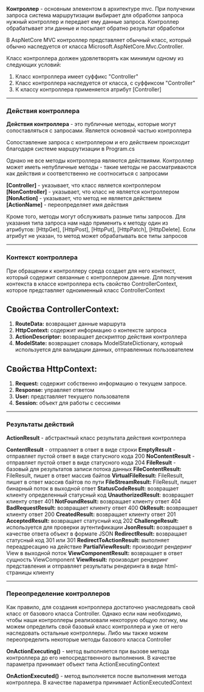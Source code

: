 **Контроллер** - основным элементом в архитектуре mvc. При получении запроса система маршрутизации выбирает для обработки запроса нужный контроллер и передает ему данные запроса. Контроллер обрабатывает эти данные и посылает обратно результат обработки

В AspNetCore MVC контроллер представляет обычный класс, который обычно наследуется от класса Microsoft.AspNetCore.Mvc.Controller.

Класс контроллера должен удовлетворять как минимум одному из следующих условий:

1. Класс контроллера имеет суффикс "Controller"
2. Класс контроллера наследуется от класса, с суффиксом "Controller"
3. К классу контроллера применяется атрибут \[Controller]

---

### Действия контроллера

**Действия контроллера** - это публичные методы, которые могут сопоставляться с запросами. Является основной частью контроллера

Сопоставление запроса с контроллером и его действием происходит благодаря системе маршрутизации в Program.cs

Однако не все методы контроллера являются действиями. Контроллер может иметь непубличные методы - такие методы не рассматриваются как действия и соответственно не соотноситься с запросами

**\[Controller]** - указывает, что класс является контроллером
**\[NonController]** - указывает, что класс не является контроллером
**\[NonAction]** - указывает, что метод не является действием
**\[ActionName]** - переопределяет имя действия

Кроме того, методы могут обслуживать разные типы запросов. Для указания типа запроса нам надо применить к методу один из атрибутов: \[HttpGet], \[HttpPost], \[HttpPut], \[HttpPatch], \[HttpDelete]. Если атрибут не указан, то метод может обрабатывать все типы запросов

---

### Контекст контроллера

При обращении к контроллеру среда создает для него контекст, который содержит связанные с контроллером данные. Для получения контекста в классе контроллера есть свойство ControllerContext, которое представляет одноименный класс ControllerContext

## Свойства ControllerContext:

1. **RouteData:** возвращает данные маршрута
2. **HttpContext:** содержит информацию о контексте запроса
3. **ActionDescriptor:** возвращает дескриптор действия контроллера
4. **ModelState:** возвращает словарь ModelStateDictionary, который используется для валидации данных, отправленных пользователем

## Свойства HttpContext:

1. **Request:** содержит собственно информацию о текущем запросе.
2. **Response:** управляет ответом
3. **User:** представляет текущего пользователя
4. **Session:** объект для работы с сессиями

---

### Результаты действий

**ActionResult** - абстрактный класс результата действия контроллера

**ContentResult** - отправляет в ответ в виде строки
**EmptyResult** - отправляет пустой ответ в виде статусного кода 200
**NoContentResult** - отправляет пустой ответ в виде статусного кода 204 
**FileResult** - базовый для результатов записи потока данных
**FileContentResult:** FileResult, пишет в ответ массив байтов
**VirtualFileResult:** FileResult, пишет в ответ массив байтов по пути
**FileStreamResult:** FileResult, пишет бинарный поток в выходной ответ
**StatusCodeResult:** возвращает клиенту определенный статусный код
**UnauthorizedResult**: возвращает клиенту ответ 401 
**NotFoundResult:** возвращает клиенту ответ 404
**BadRequestResult:** возвращает клиенту ответ 400 
**OkResult:** возвращает клиенту ответ 200 
**CreatedResult:** возвращает клиенту ответ 201 
**AcceptedResult:** возвращает статусный код 202
**ChallengeResult:** используется для проверки аутентификации
**JsonResult:** возвращает в качестве ответа объект в формате JSON 
**RedirectResult:** возвращает статусный код 301 или 301 
**RedirectToActionResult:** выполняет переадресацию на действие
**PartialViewResult:** производит рендеринг View в выходной поток 
**ViewComponentResult:** возвращает в ответ сущность ViewComponent
**ViewResult:** производит рендеринг представления и отправляет результаты рендеринга в виде html-страницы клиенту

---

### Переопределение контроллеров

Как правило, для создания контроллера достаточно унаследовать свой класс от базового класса Controller. Однако если нам необходимо, чтобы наши контроллеры реализовали некоторую общую логику, мы можем определить свой базовый класс контроллера и уже от него наследовать остальные контроллеры. Либо мы также можем переопределить некоторые методы базового класса Controller

**OnActionExecuting()** - метод выполняется при вызове метода контроллера до его непосредственного выполнения. В качестве параметра принимает объект типа ActionExecutingContext

**OnActionExecuted()** - метод выполняется после выполнения метода контроллера. В качестве параметра принимает ActionExecutedContext